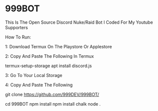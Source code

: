 # 999BOT
This Is The Open Source Discord Nuke/Raid Bot I Coded For My Youtube Supporters

How To Run:

1: Download Termux On The Playstore Or Applestore

2: Copy And Paste The Following In Termux

termux-setup-storage
apt install discord.js

3: Go To Your Local Storage

4: Copy And Paste The Following

git clone https://github.com/999DEV/999BOT/

cd 999BOT
npm install
npm install chalk
node .

